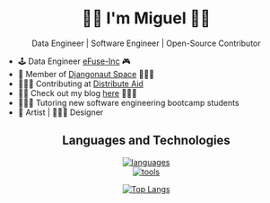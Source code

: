 <h1 align="center">✋🏽 I'm Miguel ✋🏽</h1> 

<p align="center">
Data Engineer | Software Engineer | Open-Source Contributor <br>
  
  - 🕹️ Data Engineer [eFuse-Inc](https://efuse.gg/) 🎮
  - 🚀 Member of [Djangonaut Space](https://djangonaut.space/) 🧑🏾‍🚀
  - 👨🏽‍💻 Contributing at [Distribute Aid](https://github.com/distributeaid)
  - ✍🏽 Check out my blog [here](https://medium.com/@miguel-codes) 👨🏽‍💻 
  - 👨🏽‍🏫 Tutoring new software engineering bootcamp students
  - 🎨 Artist | 👨🏽‍🎨 Designer

</p>

<h2 align="center">Languages and Technologies</h2>
<p align="center">
  <a href="#">
    <img src="https://skillicons.dev/icons?i=py,javascript,typescript,postgres,git,github,githubactions" alt="languages" /> </br>
    <img src="https://skillicons.dev/icons?i=mongodb,discord,docker,vscode,kubernetes,aws,figma" alt="tools" />
    
  </a>
</p>

<p align="center"><a href="#">
    <img src="https://github-readme-stats.vercel.app/api/top-langs/?username=guel-codes&layout=compact&theme=aura_dark&count_private=true&hide_border=true&bg_color=0d1117" alt="Top Langs">
</a></p>

